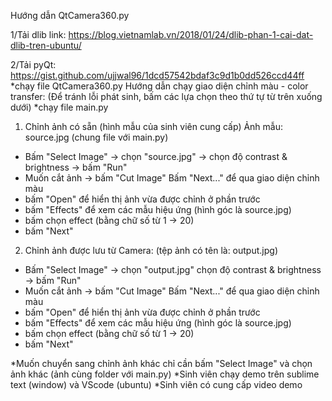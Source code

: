 Hướng dẫn QtCamera360.py

1/Tải dlib 
link: https://blog.vietnamlab.vn/2018/01/24/dlib-phan-1-cai-dat-dlib-tren-ubuntu/

2/Tải pyQt:
https://gist.github.com/ujjwal96/1dcd57542bdaf3c9d1b0dd526ccd44ff
*chạy file QtCamera360.py
Hướng dẫn chạy giao diện chỉnh màu - color transfer:
(Để tránh lỗi phát sinh, bấm các lựa chọn theo thứ tự từ trên xuống dưới)
*chạy file main.py
1. Chỉnh ảnh có sẵn (hình mẫu của sinh viên cung cấp)
Ảnh mẫu: source.jpg (chung file với main.py)
- Bấm "Select Image" -> chọn "source.jpg" -> chọn độ contrast & brightness -> bấm "Run" 
- Muốn cắt ảnh -> bấm "Cut Image" 
Bấm "Next..." để qua giao diện chỉnh màu
- bấm "Open" để hiển thị ảnh vừa được chỉnh ở phần trước
- bấm "Effects" để xem các mẫu hiệu ứng (hình góc là source.jpg)
- bấm chọn effect (bằng chữ số từ 1 -> 20)
- bấm "Next"

2. Chỉnh ảnh được lưu từ Camera: (tệp ảnh có tên là: output.jpg)
- Bấm "Select Image" -> chọn "output.jpg" chọn độ contrast & brightness -> bấm "Run" 
- Muốn cắt ảnh -> bấm "Cut Image" 
Bấm "Next..." để qua giao diện chỉnh màu
- bấm "Open" để hiển thị ảnh vừa được chỉnh ở phần trước
- bấm "Effects" để xem các mẫu hiệu ứng (hình góc là source.jpg)
- bấm chọn effect (bằng chữ số từ 1 -> 20)
- bấm "Next"

*Muốn chuyển sang chỉnh ảnh khác chỉ cần bấm "Select Image" và chọn ảnh khác (ảnh cùng folder với main.py)
*Sinh viên chạy demo trên sublime text (window) và VScode (ubuntu)
*Sinh viên có cung cấp video demo